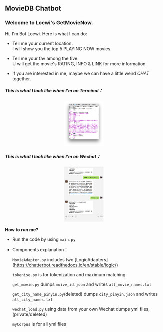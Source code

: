 ## MovieDB Chatbot

### Welcome to Loewi's GetMovieNow.

Hi, I'm Bot Loewi. Here is what I can do:

* Tell me your current location.  
I will show you the top 5 PLAYING NOW movies.

* Tell me your fav among the five.    
U will get the movie's RATING, INFO & LINK for more information.

* If you are interested in me, maybe we can have a little weird *CHAT* together.

##### This is what I look like when I'm on Terminal：

<center>
<img src="https://github.com/LoewiLu/Chatbot/blob/master/img/LoewiProject%20Screen%20Shot%201.png" width="25%" />
</center>

##### This is what I look like when I'm on Wechat：

<center>
    <img src="https://github.com/LoewiLu/Chatbot/blob/master/img/Screen%20Shot%202018-08-01%20at%2010.21.39%20PM.png" width="25%"/>
</center>

**How to run me?** 

- Run the code by using `main.py`

- Components explanation：

	`MovieAdapter.py` includes two [LogicAdapters]
	(https://chatterbot.readthedocs.io/en/stable/logic/)
	
	`tokenise.py` is for tokenization and maximum matching
	
	`get_movie.py` dumps `moive_id.json` and writes `all_movie_names.txt`
	
	`get_city_name_pinyin.py`(deleted) dumps `city_pinyin.json` and writes `all_city_names.txt`
	
	`wechat_load.py` using data from your own Wechat dumps yml files,(private/deleted)
	
	`myCorpus` is for all yml files
